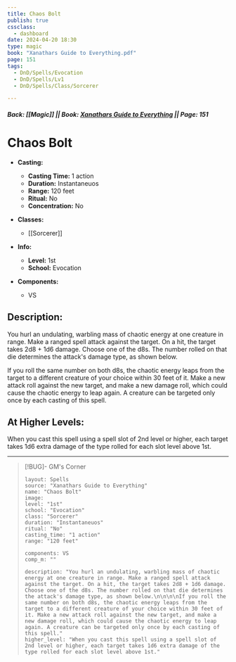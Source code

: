 ```yaml
---
title: Chaos Bolt
publish: true
cssclass:
  - dashboard
date: 2024-04-20 18:30
type: magic
book: "Xanathars Guide to Everything.pdf"
page: 151
tags:
  - DnD/Spells/Evocation
  - DnD/Spells/Lv1
  - DnD/Spells/Class/Sorcerer

---
```


##### Back: [[Magic]] || Book: [Xanathars Guide to Everything](https://drive.google.com/drive/folders/1O5bhpYizcIT5xxAoLOuzCRht_PVS7VSG?usp=sharing) || Page: 151

# Chaos Bolt

- **Casting:**
    - **Casting Time:** 1 action
    - **Duration:** Instantaneuos
    - **Range:** 120 feet
    - **Ritual:** No
    - **Concentration:** No
- **Classes:**
    - [[Sorcerer]]

- **Info:**
    - **Level:** 1st
    - **School:** Evocation
- **Components:**
    - VS


## Description:
You hurl an undulating, warbling mass of chaotic energy at one creature in range. Make a ranged spell attack against the target. On a hit, the target takes 2d8 + 1d6 damage. Choose one of the d8s. The number rolled on that die determines the attack's damage type, as shown below.



If you roll the same number on both d8s, the chaotic energy leaps from the target to a different creature of your choice within 30 feet of it. Make a new attack roll against the new target, and make a new damage roll, which could cause the chaotic energy to leap again. A creature can be targeted only once by each casting of this spell.

## At Higher Levels:
When you cast this spell using a spell slot of 2nd level or higher, each target takes 1d6 extra damage of the type rolled for each slot level above 1st.

---

> [!BUG]- GM's Corner
>
> ```statblock
> layout: Spells
> source: "Xanathars Guide to Everything"
> name: "Chaos Bolt"
> image: 
> level: "1st"
> school: "Evocation"
> class: "Sorcerer"
> duration: "Instantaneuos"
> ritual: "No"
> casting_time: "1 action"
> range: "120 feet"
>
> components: VS
> comp_m: ""
>
> description: "You hurl an undulating, warbling mass of chaotic energy at one creature in range. Make a ranged spell attack against the target. On a hit, the target takes 2d8 + 1d6 damage. Choose one of the d8s. The number rolled on that die determines the attack's damage type, as shown below.\n\n\n\nIf you roll the same number on both d8s, the chaotic energy leaps from the target to a different creature of your choice within 30 feet of it. Make a new attack roll against the new target, and make a new damage roll, which could cause the chaotic energy to leap again. A creature can be targeted only once by each casting of this spell."
> higher_level: "When you cast this spell using a spell slot of 2nd level or higher, each target takes 1d6 extra damage of the type rolled for each slot level above 1st."
> ```
